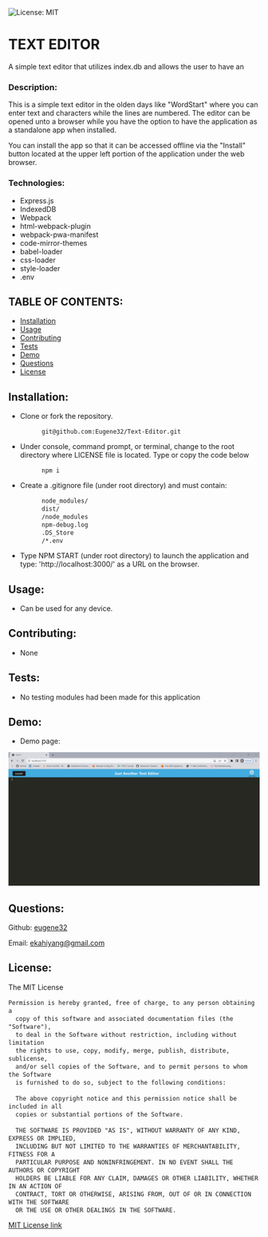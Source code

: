 ![License: MIT](https://img.shields.io/badge/License-MIT-yellow.svg)
# TEXT EDITOR

A simple text editor that utilizes index.db and allows the user to have an 

### Description:  
This is a simple text editor in the olden days like "WordStart" where you can enter text and characters while the lines are numbered.  The editor can be opened unto a browser while you have the option to have the application as a standalone app when installed.

You can install the app so that it can be accessed offline via the "Install" button located at the upper left portion of the application under the web browser.

### Technologies:

- Express.js
- IndexedDB
- Webpack
- html-webpack-plugin
- webpack-pwa-manifest
- code-mirror-themes
- babel-loader
- css-loader
- style-loader
- .env
    
## TABLE OF CONTENTS:

* [Installation](#installation)
* [Usage](#usage)
* [Contributing](#contributing)
* [Tests](#tests)
* [Demo](#demo)                                                        
* [Questions](#questions)
* [License](#license)

## Installation:    
- Clone or fork the repository.

			git@github.com:Eugene32/Text-Editor.git

- Under console, command prompt, or terminal, change to the root directory where LICENSE file is located. Type or copy the code below

			npm i
     
- Create a .gitignore file (under root directory) and must contain:

     	    node_modules/
            dist/
            /node_modules
            npm-debug.log
            .DS_Store
            /*.env
	      
- Type NPM START (under root directory) to launch the application and type: 'http://localhost:3000/' as a URL on the browser.
     
## Usage:  
- Can be used for any device.

## Contributing:  
- None

## Tests:  
- No testing modules had been made for this application

## Demo:  
- Demo page: 

![alt text][logo]

[logo]: /JATE.jpg "JATE demo"


## Questions: 

Github:  [eugene32](https://github.com/eugene32)

Email:   [ekahiyang@gmail.com](mailto:ekahiyang@gmail.com)


## License:  
The MIT License

	Permission is hereby granted, free of charge, to any person obtaining a 
      copy of this software and associated documentation files (the "Software"), 
      to deal in the Software without restriction, including without limitation 
      the rights to use, copy, modify, merge, publish, distribute, sublicense, 
      and/or sell copies of the Software, and to permit persons to whom the Software 
      is furnished to do so, subject to the following conditions:

      The above copyright notice and this permission notice shall be included in all 
      copies or substantial portions of the Software.
      
      THE SOFTWARE IS PROVIDED "AS IS", WITHOUT WARRANTY OF ANY KIND, EXPRESS OR IMPLIED, 
      INCLUDING BUT NOT LIMITED TO THE WARRANTIES OF MERCHANTABILITY, FITNESS FOR A 
      PARTICULAR PURPOSE AND NONINFRINGEMENT. IN NO EVENT SHALL THE AUTHORS OR COPYRIGHT 
      HOLDERS BE LIABLE FOR ANY CLAIM, DAMAGES OR OTHER LIABILITY, WHETHER IN AN ACTION OF 
      CONTRACT, TORT OR OTHERWISE, ARISING FROM, OUT OF OR IN CONNECTION WITH THE SOFTWARE 
      OR THE USE OR OTHER DEALINGS IN THE SOFTWARE.

[MIT License link](https://opensource.org/licenses/MIT)
